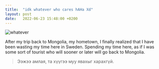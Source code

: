 ```yaml
---
title:  "idk whatever who cares hAHa Xd"
layout: post
date:   2022-06-23 15:48:00 +0200
---
```

![whatever](/tushig-rants/assets/whatever.gif)

After my trip back to Mongolia, my hometown, I finally realized that I have been wasting my time here in Sweden. Spending my time here, as if I was some sort of tourist who will sooner or later will go back to Mongolia. 




> Ээжээ амлая, та хүүгээ муу явахыг харахгүй.